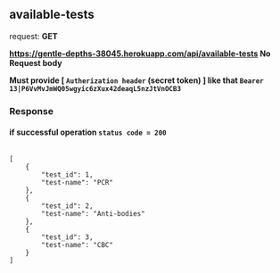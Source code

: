 ## available-tests

request: <strong> GET </strong>

<strong> https://gentle-depths-38045.herokuapp.com/api/available-tests </strong>
<strong> No Request body </strong>

<strong> Must provide [ <code>Autherization header</code> (secret token) ] like that <code>Bearer 13|P6VvMvJmWQ05wgyic6zXux42deaqL5nzJtVnOCB3</code> </strong>

### Response 
#### if successful operation <code>status code = 200</code>

<pre>
<code>
[
    {
        "test_id": 1,
        "test-name": "PCR"
    },
    {
        "test_id": 2,
        "test-name": "Anti-bodies"
    },
    {
        "test_id": 3,
        "test-name": "CBC"
    }
]
</code>
</pre>
